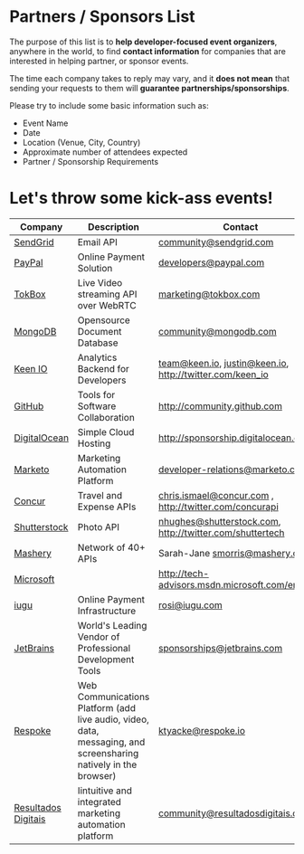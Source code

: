 Partners / Sponsors List
========================

The purpose of this list is to **help developer-focused event organizers**, anywhere in the world, to find **contact information** for companies that are interested in helping partner, or sponsor events.

The time each company takes to reply may vary, and it **does not mean** that sending your requests to them will **guarantee partnerships/sponsorships**.

Please try to include some basic information such as:

- Event Name
- Date
- Location (Venue, City, Country)
- Approximate number of attendees expected
- Partner / Sponsorship Requirements

Let's throw some kick-ass events!
=================================

| Company                                                       | Description                                                                                                     | Contact                                                                             |
|---------------------------------------------------------------|-----------------------------------------------------------------------------------------------------------------|-------------------------------------------------------------------------------------|
| [SendGrid](https://sendgrid.com/)                             | Email API                                                                                                       | community@sendgrid.com                                                              |
| [PayPal](https://www.paypal.com/)                             | Online Payment Solution                                                                                         | developers@paypal.com                                                               |
| [TokBox](https://tokbox.com/)                                 | Live Video streaming API over WebRTC                                                                            | marketing@tokbox.com                                                                |
| [MongoDB](https://www.mongodb.com/)                           | Opensource Document Database                                                                                    | community@mongodb.com                                                               |
| [Keen IO](https://keen.io/)                                   | Analytics Backend for Developers                                                                                | team@keen.io, justin@keen.io, http://twitter.com/keen_io                            |
| [GitHub](https://github.com/)                                 | Tools for Software Collaboration                                                                                | http://community.github.com                                                         |
| [DigitalOcean](https://www.digitalocean.com/)                 | Simple Cloud Hosting                                                                                            | http://sponsorship.digitalocean.com/                                                |
| [Marketo](https://www.marketo.com/)                           | Marketing Automation Platform                                                                                   | developer-relations@marketo.com                                                     |
| [Concur](https://www.concur.com/)                             | Travel and Expense APIs                                                                                         | chris.ismael@concur.com , http://twitter.com/concurapi                              |
| [Shutterstock](http://www.shutterstock.com/)                  | Photo API                                                                                                       | nhughes@shutterstock.com, http://twitter.com/shuttertech                            |
| [Mashery](https://www.mashery.com/)                           | Network of 40+ APIs                                                                                             | Sarah-Jane <smorris@mashery.com>                                                    |
| [Microsoft](https://www.microsoft.com/)                       |                                                                                                                 | http://tech-advisors.msdn.microsoft.com/en-us                                       |
| [iugu](https://iugu.com/)                                     | Online Payment Infrastructure                                                                                   | rosi@iugu.com                                                                       |
| [JetBrains](https://www.jetbrains.com/)                       | World's Leading Vendor of Professional Development Tools                                                        | sponsorships@jetbrains.com                                                          |
| [Respoke](https://www.respoke.io/)                            | Web Communications Platform (add live audio, video, data, messaging, and screensharing natively in the browser) | ktyacke@respoke.io                                                                  |
| [Resultados Digitais](https://www.resultadosdigitais.com.br/) | Iintuitive and integrated marketing automation platform                                                         | community@resultadosdigitais.com.br                                                 |

